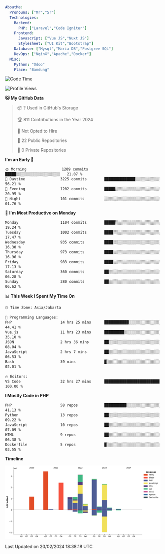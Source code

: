 ```yaml
AboutMe:
  Pronouns: ["Mr","Sr"]
  Technologies:
    Backend:
      PHP: ["Laravel","Code Igniter"]
    Frontend:
      Javascript: ["Vue JS","Nuxt JS"]
      Stylesheet: ["UI Kit","Bootstrap"]
    Database: ["Mysql","Maria DB","Postgree SQL"]
    DevOps: ["NginX","Apache","Docker"]
  Misc:
    Python: "Odoo"
    Place: "Bandung"
```

<!--START_SECTION:waka-->
![Code Time](http://img.shields.io/badge/Code%20Time-1%2C243%20hrs%208%20mins-blue)

![Profile Views](http://img.shields.io/badge/Profile%20Views-0-blue)

**🐱 My GitHub Data** 

> 📦 ? Used in GitHub's Storage 
 > 
> 🏆 811 Contributions in the Year 2024
 > 
> 🚫 Not Opted to Hire
 > 
> 📜 22 Public Repositories 
 > 
> 🔑 0 Private Repositories 
 > 
**I'm an Early 🐤** 

```text
🌞 Morning                1209 commits        █████░░░░░░░░░░░░░░░░░░░░   21.07 % 
🌆 Daytime                3225 commits        ██████████████░░░░░░░░░░░   56.21 % 
🌃 Evening                1202 commits        █████░░░░░░░░░░░░░░░░░░░░   20.95 % 
🌙 Night                  101 commits         ░░░░░░░░░░░░░░░░░░░░░░░░░   01.76 % 
```
📅 **I'm Most Productive on Monday** 

```text
Monday                   1104 commits        █████░░░░░░░░░░░░░░░░░░░░   19.24 % 
Tuesday                  1002 commits        ████░░░░░░░░░░░░░░░░░░░░░   17.47 % 
Wednesday                935 commits         ████░░░░░░░░░░░░░░░░░░░░░   16.30 % 
Thursday                 973 commits         ████░░░░░░░░░░░░░░░░░░░░░   16.96 % 
Friday                   983 commits         ████░░░░░░░░░░░░░░░░░░░░░   17.13 % 
Saturday                 360 commits         ██░░░░░░░░░░░░░░░░░░░░░░░   06.28 % 
Sunday                   380 commits         ██░░░░░░░░░░░░░░░░░░░░░░░   06.62 % 
```


📊 **This Week I Spent My Time On** 

```text
🕑︎ Time Zone: Asia/Jakarta

💬 Programming Languages: 
PHP                      14 hrs 25 mins      ███████████░░░░░░░░░░░░░░   44.41 % 
Vue.js                   11 hrs 23 mins      █████████░░░░░░░░░░░░░░░░   35.10 % 
JSON                     2 hrs 36 mins       ██░░░░░░░░░░░░░░░░░░░░░░░   08.04 % 
JavaScript               2 hrs 7 mins        ██░░░░░░░░░░░░░░░░░░░░░░░   06.53 % 
Bash                     39 mins             █░░░░░░░░░░░░░░░░░░░░░░░░   02.01 % 

🔥 Editors: 
VS Code                  32 hrs 27 mins      █████████████████████████   100.00 % 
```

**I Mostly Code in PHP** 

```text
PHP                      58 repos            ██████████░░░░░░░░░░░░░░░   41.13 % 
Python                   13 repos            ██░░░░░░░░░░░░░░░░░░░░░░░   09.22 % 
JavaScript               10 repos            ██░░░░░░░░░░░░░░░░░░░░░░░   07.09 % 
HTML                     9 repos             ██░░░░░░░░░░░░░░░░░░░░░░░   06.38 % 
Dockerfile               5 repos             █░░░░░░░░░░░░░░░░░░░░░░░░   03.55 % 
```



**Timeline**

![Lines of Code chart](https://raw.githubusercontent.com/vheins/vheins/main/assets/bar_graph.png)


 Last Updated on 20/02/2024 18:38:18 UTC
<!--END_SECTION:waka-->
